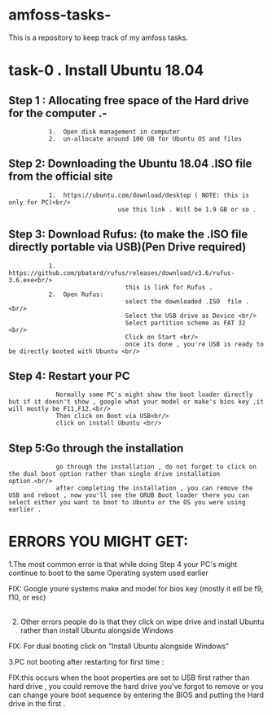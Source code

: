 # amfoss-tasks-
This is a repository to keep track of my amfoss tasks.
# task-0 . Install Ubuntu 18.04
  ## Step 1 : Allocating free space of the Hard drive for the computer .-
               1.  Open disk management in computer 
               2.  un-allocate around 100 GB for Ubuntu OS and files 
  ## Step 2:  Downloading the Ubuntu 18.04 .ISO file from the official site 
               1.  https://ubuntu.com/download/desktop ( NOTE: this is only for PC)<br/>
                                  use this link . Will be 1.9 GB or so .
  ## Step 3:  Download Rufus: (to make the .ISO file directly portable via USB)(Pen Drive required)
               1. https://github.com/pbatard/rufus/releases/download/v3.6/rufus-3.6.exe<br/>
                                    this is link for Rufus .
               2.  Open Rufus:
                                    select the downloaded .ISO  file .<br/>
                                    Select the USB drive as Device <br/>
                                    Select partition scheme as FAT 32 <br/>
                                    Click on Start <br/>
                                    once its done , you're USB is ready to be directly booted with Ubuntu <br/>
   ## Step 4: Restart your PC 
                 Normally some PC's might show the boot loader directly but if it doesn't show , google what your model or make's bios key ,it will mostly be F11,F12.<br/>
                 Then click on Boot via USB<br/> 
                 click on install Ubuntu <br/>
   ## Step 5:Go through the installation
                 go through the installation , do not forget to click on the dual boot option rather than single drive installation                        option.<br/>
                 after completing the installation , you can remove the USB and reboot , now you'll see the GRUB Boot loader there you can select either you want to boot to Ubuntu or the OS you were using earlier .
# ERRORS YOU MIGHT GET:
1.The most common error is that while doing Step 4 your PC's might continue to boot to the same Operating system used earlier<br/> 

 FIX: Google youre systems make and model for bios key (mostly it eill be f9, f10, or esc)<br/><br/>
 
 
2. Other errors people do is that they click on wipe drive and install Ubuntu rather than install Ubuntu alongside Windows<br/>

 FIX: For dual booting click on "Install Ubuntu alongside Windows"<br/>
 
3.PC not booting after restarting for first time :<br/>

 FIX:this occurs when the boot properties are set to USB first rather than hard drive , you could remove the hard drive you've forgot to      remove or you can change youre boot sequence by entering the BIOS and putting the Hard drive in the first .<br/>
 
